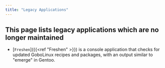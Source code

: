 ```yaml
---
title: "Legacy Applications"
---
```


## This page lists legacy applications which are no longer maintained

-   [`Freshen`]({{<ref "Freshen" >}}) is a console application that checks for
    updated GoboLinux recipes and packages, with an output similar to "emerge"
    in Gentoo.

